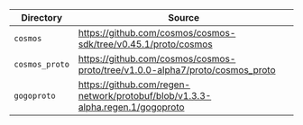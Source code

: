 | Directory      | Source                                                                        |
|----------------|-------------------------------------------------------------------------------|
| `cosmos`       | https://github.com/cosmos/cosmos-sdk/tree/v0.45.1/proto/cosmos                |
| `cosmos_proto` | https://github.com/cosmos/cosmos-proto/tree/v1.0.0-alpha7/proto/cosmos_proto  |
| `gogoproto`    | https://github.com/regen-network/protobuf/blob/v1.3.3-alpha.regen.1/gogoproto |
